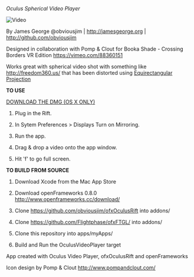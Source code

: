 
*Oculus Spherical Video Player*

![Video](https://raw.githubusercontent.com/obviousjim/OculusSphericalVideoViewer/master/OculusVideoPlayer.png)

By James George 
@obviousjim | http://jamesgeorge.org | http://github.com/obviousjim

Designed in collaboration with Pomp & Clout for 
Booka Shade - Crossing Borders VR Edition https://vimeo.com/88360151

Works great with spherical video shot with something like http://freedom360.us/ that has been distorted using [Equirectangular Projection](http://en.wikipedia.org/wiki/Equirectangular_projection)

**TO USE**

[DOWNLOAD THE DMG (OS X ONLY)](http://www.jamesgeorge.org/uploads/OulusVideoPlayer.dmg)

1) Plug in the Rift.

2) In Sytem Preferences > Displays Turn on Mirroring.

3) Run the app.

4) Drag & drop a video onto the app window.

5) Hit 'f' to go full screen.

**TO BUILD FROM SOURCE**

1) Download Xcode from the Mac App Store

2) Download openFrameworks 0.8.0 http://www.openframeworks.cc/download/

3) Clone https://github.com/obviousjim/ofxOculusRift into addons/

4) Clone https://github.com/Flightphase/ofxFTGL/ into addons/

5) Clone this repository into apps/myApps/

6) Build and Run the OculusVideoPlayer target

App created with Oculus Video Player, ofxOculusRift and openFrameworks

Icon design by Pomp & Clout
http://www.pompandclout.com/
